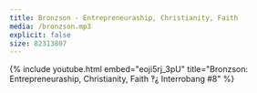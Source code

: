 ```yaml
---
title: Bronzson - Entrepreneuraship, Christianity, Faith
media: /bronzson.mp3
explicit: false
size: 82313807
---
```

{% include youtube.html embed="eoji5rj_3pU" title="Bronzson: Entrepreneuraship, Christianity, Faith ‽⸘ Interrobang #8" %}
